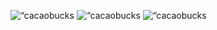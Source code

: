 <p align=“left”>
  <img alt=“cacaobucks stats” src=“https://github-profile-summary-cards.vercel.app/api/cards/profile-details?username=cacaobucks&theme=dracula” />
  <img alt=“cacaobucks Top Langs” height=“150px” src=“https://github-readme-stats.vercel.app/api/top-langs/?username=cacaobucks&layout=compact&show_icons=true&theme=onedark” />
  <img alt=“cacaobucks stats” height=“150px” src=“https://github-readme-stats.vercel.app/api?username=cacaobucks&theme=onedark&show_icons=ture” />
</p>
